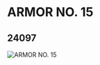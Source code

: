 # ARMOR NO. 15
## 24097
![ARMOR NO. 15](https://lc-www-live-s.legocdn.com/media/bricks/5/2/6129662.jpg)